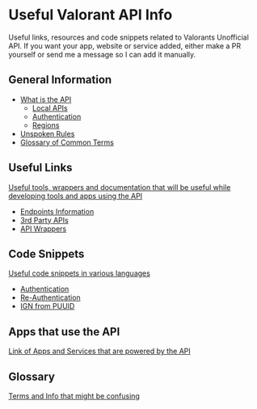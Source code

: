 # Useful Valorant API Info
Useful links, resources and code snippets related to Valorants Unofficial API. If you want your app, website or service added, either make a PR yourself or send me a message so I can add it manually.

<!-- ## Table Of Contents
  * [General Information](#general-information)
  * [Useful Links](#useful-links)
  * [Code Snippets](#code-snippets)
  * [Apps that use the API](#apps-that-use-the-api) -->

## General Information
- [What is the API](https://github.com/Soneliem/Useful-ValorantAPI-Info/blob/main/whatisit.md)
  - [Local APIs](https://github.com/Soneliem/Useful-ValorantAPI-Info/blob/main/whatisit.md#local-apis-https127001lockfile-port)
  - [Authentication](https://github.com/Soneliem/Useful-ValorantAPI-Info/blob/main/whatisit.md#authentication)
  - [Regions](https://github.com/Soneliem/Useful-ValorantAPI-Info/blob/main/whatisit.md#regions)
- [Unspoken Rules](https://github.com/Soneliem/Useful-ValorantAPI-Info/blob/main/unspokenrules.md)
- [Glossary of Common Terms](https://github.com/Soneliem/Useful-ValorantAPI-Info/blob/main/glossary.md)

## Useful Links
[Useful tools, wrappers and documentation that will be useful while developing tools and apps using the API](https://github.com/Soneliem/Useful-ValorantAPI-Info/blob/main/usefullinks.md)
- [Endpoints Information](https://github.com/Soneliem/Useful-ValorantAPI-Info/blob/main/usefullinks.md#endpoints-information)
- [3rd Party APIs](https://github.com/Soneliem/Useful-ValorantAPI-Info/blob/main/usefullinks.md#3rd-party-apis)
- [API Wrappers](https://github.com/Soneliem/Useful-ValorantAPI-Info/blob/main/usefullinks.md#api-wrappers)

## Code Snippets
[Useful code snippets in various languages](https://github.com/Soneliem/Useful-ValorantAPI-Info/blob/main/codesnippets.md)
- [Authentication](https://github.com/Soneliem/Useful-ValorantAPI-Info/blob/main/codesnippets.md#authentication)
- [Re-Authentication](https://github.com/Soneliem/Useful-ValorantAPI-Info/blob/main/codesnippets.md#re-authentication)
- [IGN from PUUID](https://github.com/Soneliem/Useful-ValorantAPI-Info/blob/main/codesnippets.md#ign-from-puuid)

## Apps that use the API
[Link of Apps and Services that are powered by the API](https://github.com/Soneliem/Useful-ValorantAPI-Info/blob/main/apps.md)

## Glossary
[Terms and Info that might be confusing](https://github.com/Soneliem/Useful-ValorantAPI-Info/blob/main/glossary.md)
